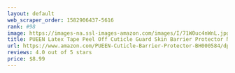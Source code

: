 ```yaml
---
layout: default 
﻿web_scraper_order: 1582906437-5616
rank: #98
image: https://images-na.ssl-images-amazon.com/images/I/71W0uc4nWnL.jpg
title: PUEEN Latex Tape Peel Off Cuticle Guard Skin Barrier Protector Nail Art Liquid Tape 15ml Pink…
url: https://www.amazon.com/PUEEN-Cuticle-Barrier-Protector-BH000584/dp/B016LIABMQ/ref=zg_mw_beauty_98?_encoding=UTF8&psc=1&refRID=YYBFCP7S84ZRSDXVY198
reviews: 4.0 out of 5 stars
price: $8.99 
---
```

